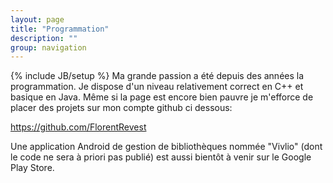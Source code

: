 ```yaml
---
layout: page
title: "Programmation"
description: ""
group: navigation
---
```

{% include JB/setup %}
Ma grande passion a été depuis des années la programmation. Je dispose d'un niveau relativement correct en C++ et basique en Java. Même si la page est encore bien pauvre je m'efforce de placer des projets sur mon compte github ci dessous:

https://github.com/FlorentRevest

Une application Android de gestion de bibliothèques nommée "Vivlio" (dont le code ne sera à priori pas publié) est aussi bientôt à venir sur le Google Play Store.
